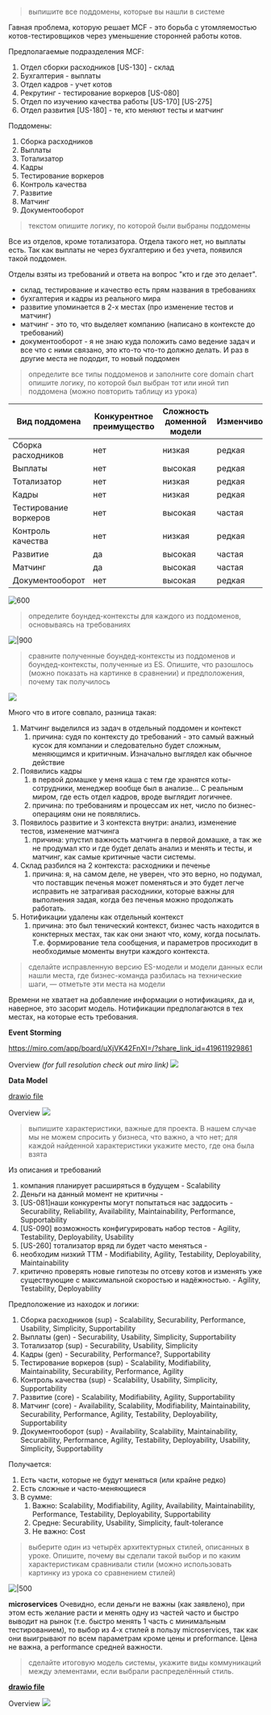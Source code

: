 > выпишите все поддомены, которые вы нашли в системе

Гавная проблема, которую решает MCF - это борьба с утомляемостью котов-тестировщиков через уменьшение сторонней работы котов. 

Предполагаемые подразделения MCF:
1. Отдел сборки расходников [US-130] - склад
2. Бухгалтерия - выплаты
3. Отдел кадров - учет котов
4. Рекрутинг - тестирование воркеров [US-080]
5. Отдел по изучению качества работы [US-170]  [US-275]
6. Отдел развития [US-180] - те, кто меняют тесты и матчинг

Поддомены:
1. Сборка расходников 
2. Выплаты 
3. Тотализатор 
4. Кадры
5. Тестирование воркеров
6. Контроль качества
7. Развитие
8. Матчинг
9. Документооборот


> текстом опишите логику, по которой были выбраны поддомены

Все из отделов, кроме тотализатора. Отдела такого нет, но выплаты есть. Так как выплаты не через бухгалтерию и без учета, появился такой поддомен.

Отделы взяты из требований и ответа на вопрос "кто и где это делает".
- склад, тестирование и качество есть прям названия в требованиях
- бухгалтерия и кадры из реального мира
- развитие упоминается в 2-х местах (про изменение тестов и матчинг)
- матчинг - это то, что выделяет компанию (написано в контексте до требований)
- документооборот - я не знаю куда положить само ведение задач и все что с ними связано, это кто-то что-то должно делать. И раз в другие места не пододит, то новый поддомен


> определите все типы поддоменов и заполните core domain chart
> опишите логику, по которой был выбран тот или иной тип поддомена (можно повторить таблицу из урока)

| Вид поддомена         | Конкурентное преимущество | Сложность доменной модели | Изменчивость | Варианты реализации | Интерес проблемы | Предполагаемый вид поддомена |
| --------------------- | ------------------------- | ------------------------- | ------------ | ------------------- | ---------------- | ---------------------------- |
| Сборка расходников    | нет                       | низкая                    | редкая       |                     | низкий           | supporting                   |
| Выплаты               | нет                       | высокая                   | редкая       | Готовое ??          | низкий           | generic                      |
| Тотализатор           | нет                       | низкая                    | редкая       |                     | низкий           | supporting                   |
| Кадры                 | нет                       | низкая                    | редкая       |                     | низкий           | generic                      |
| Тестирование воркеров | нет                       | высокая                   | частая       |                     | низкий           | supporting                   |
| Контроль качества     | нет                       | низкая                    | редкая       |                     | высокий          | supporting                   |
| Развитие              | да                        | высокая                   | частая       |                     | высокий          | core                         |
| Матчинг               | да                        | высокая                   | частая       |                     | высокий          | core                         |
| Документооборот       | нет                       | высокая                   | редкая       |                     | высокий          | supporting                   |

![600](assets/L2_Core_Domain_chart.png)


> определите боундед-контексты для каждого из поддоменов, основываясь на требованиях

![|900](assets/L2_Bounded_Contexts.png)


> сравните полученные боундед-контексты из поддоменов и боундед-контексты, полученные из ES. Опишите, что разошлось (можно показать на картинке в сравнении) и предположения, почему так получилось

![](Pasted%20image%2020240625094402.png)

Много что в итоге совпало, разница такая:
1. Матчинг выделился из задач в отдельный поддомен и контекст
	1. причина: судя по контексту до требований - это самый важный кусок для компании и следовательно будет сложным, меняющимся и критичным. Изначально выглядел как обычное действие
2. Появились кадры
	1. в первой домашке у меня каша с тем где хранятся коты-сотрудники, менеджер вообще был в анализе... С реальным миром, где есть отдел кадров, вроде выглядит логичнее. 
	2. причина: по требованиям и процессам их нет, число по бизнес-операциям они не появлялись.
3. Появилось развитие и 3 контекста внутри: анализ, изменение тестов, изменение матчинга 
	1. причина: упустил важность матчинга в первой домашке, а так же не продумал кто и где будет делать анализ и менять и тесты, и матчинг, как самые критичные части системы.
4. Склад разбился на 2 контекста: расходники и печенье
	1. причина: я, на самом деле, не уверен, что это верно, но подумал, что поставщик печенья может поменяться и это будет легче исправить не затрагивая расходники, которые важны для выполнения задая, когда без печенья можно продолжать работать.
5. Нотификации удалены как отдельный контекст
	1. причина: это был тенический контекст, бизнес часть находится в конктерных местах, так как они знают что, кому, когда посылать. Т.е. формирование тела сообщения, и параметров просиходит в необходимые моменты внутри каждого контекста. 


> сделайте исправленную версию ES-модели и модели данных
> если нашли места, где бизнес-команда разбилась на технические шаги, — отметьте эти места на модели

Времени не хватает на добавление информации о нотификациях, да и, наверное, это засорит модель. Нотификации предполагаются в тех местах, на которые есть требования.

**Event Storming**

https://miro.com/app/board/uXjVK42FnXI=/?share_link_id=419611929861

Overview _(for full resolution check out miro link)_
![](assets/L2_ES_Overview.png)

**Data Model**

[drawio file](assets/HW2_Data_Model.drawio)

Overview
![](assets/L2_Data_Model_Overview.png)


> выпишите характеристики, важные для проекта. В нашем случае мы не можем спросить у бизнеса, что важно, а что нет;
> для каждой найденной характеристики укажите место, где она была взята

Из описания и требований
1. компания планирует расширяться в будущем - Scalability
2. Деньги на данный момент не критичны - 
3. [US-081]наши конкуренты могут попытаться нас заддосить - Securability, Reliability, Availability, Maintainability, Performance, Supportability
4. [US-090] возможность конфигурировать набор тестов - Agility, Testability, Deployability, Usability
5. [US-260] тотализатор вряд ли будет часто меняться - 
6. необходим низкий ТТМ - Modifiability, Agility, Testability, Deployability, Maintainability
7. критично проверять новые гипотезы по отсеву котов и изменять уже существующие с максимальной скоростью и надёжностью. - Agility, Testability, Deployability

Предположение из находок и логики:
1. Сборка расходников (sup) - Scalability, Securability, Performance, Usability, Simplicity, Supportability
2. Выплаты (gen) - Securability, Usability, Simplicity, Supportability
3. Тотализатор (sup) - Securability, Usability, Simplicity
4. Кадры (gen) - Securability, Performance?, Supportability
5. Тестирование воркеров (sup) - Scalability, Modifiability, Maintainability, Securability, Performance, Agility
6. Контроль качества (sup) - Scalability, Usability, Simplicity, Supportability
7. Развитие (core) - Scalability, Modifiability, Agility, Supportability
8. Матчинг (core) - Availability, Scalability, Modifiability, Maintainability, Securability, Performance, Agility, Testability, Deployability, Supportability
9. Документооборот (sup) - Availability, Scalability, Maintainability, Securability, Performance, Agility, Testability, Deployability, Usability, Simplicity, Supportability

Получается:
1. Есть части, которые не будут меняться (или крайне редко)
2. Есть сложные и часто-меняющиеся
3. В сумме: 
	1. Важно: Scalability, Modifiability, Agility, Availability, Maintainability, Performance, Testability, Deployability, Supportability
	2. Средне: Securability, Usability, Simplicity, fault-tolerance
	3. Не важно: Cost


> выберите один из четырёх архитектурных стилей, описанных в уроке. Опишите, почему вы сделали такой выбор и по каким характеристикам сравнивали стили (можно использовать картинку из урока со сравнением стилей)

![|500](assets/L2_Chars_Table.png)

**microservices**
Очевидно, если деньги не важны (как заявлено), при этом есть желание расти и менять одну из частей часто и быстро выводит на рынок (т.е. быстро менять 1 часть с минимальным тестированием), то выбор из 4-х стилей в пользу microservices, так как они выигрывают по всем параметрам кроме цены и preformance. Цена не важна, а performance средней важности.


> сделайте итоговую модель системы, укажите виды коммуникаций между элементами, если выбрали распределённый стиль.

**[drawio file](assets/HW2_Service_Model.drawio)**

Overview
![](assets/L2_Service_Model.png)
